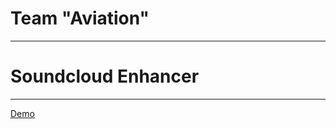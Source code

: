 # Team "Aviation"

*****************************************

# Soundcloud Enhancer

*****************************************

[Demo](https://cdn.rawgit.com/Team-Aviation/JS-Apps-Teamwork/master/SoundcloudEnhancer/index.html)

